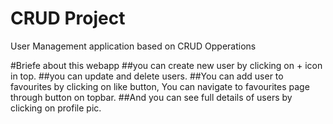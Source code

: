 # CRUD Project
User Management application based on CRUD Opperations

#Briefe about this webapp
##you can create new user by clicking on + icon in top.
##you can update and delete users.
##You can add  user to favourites by clicking on like button, You can navigate to favourites page through button on topbar.
##And you can see full details of users by clicking on profile pic.
